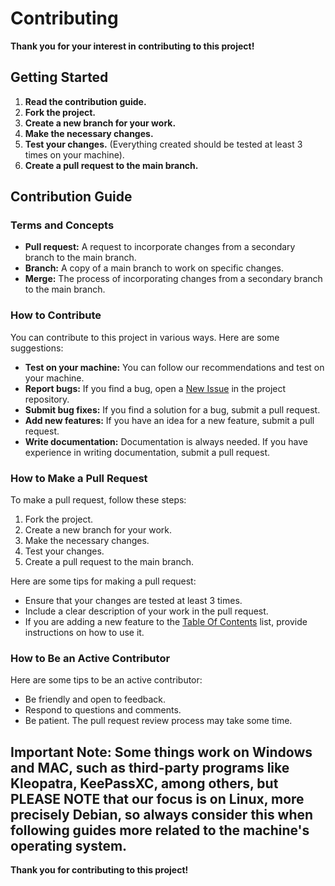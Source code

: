 # Contributing

**Thank you for your interest in contributing to this project!**

## Getting Started

1. **Read the contribution guide.**
2. **Fork the project.**
3. **Create a new branch for your work.**
4. **Make the necessary changes.**
5. **Test your changes.** (Everything created should be tested at least 3 times on your machine).
6. **Create a pull request to the main branch.**

## Contribution Guide

### Terms and Concepts

* **Pull request:** A request to incorporate changes from a secondary branch to the main branch.
* **Branch:** A copy of a main branch to work on specific changes.
* **Merge:** The process of incorporating changes from a secondary branch to the main branch.

### How to Contribute

You can contribute to this project in various ways. Here are some suggestions:

* **Test on your machine:** You can follow our recommendations and test on your machine.
* **Report bugs:** If you find a bug, open a [New Issue](https://github.com/AmazoniaLeaksOfficial/OPSEC-for-OSINT/issues) in the project repository.
* **Submit bug fixes:** If you find a solution for a bug, submit a pull request.
* **Add new features:** If you have an idea for a new feature, submit a pull request.
* **Write documentation:** Documentation is always needed. If you have experience in writing documentation, submit a pull request.

### How to Make a Pull Request

To make a pull request, follow these steps:

1. Fork the project.
2. Create a new branch for your work.
3. Make the necessary changes.
4. Test your changes.
5. Create a pull request to the main branch.

Here are some tips for making a pull request:

* Ensure that your changes are tested at least 3 times.
* Include a clear description of your work in the pull request.
* If you are adding a new feature to the [Table Of Contents](https://github.com/AmazoniaLeaksOfficial/OPSEC-for-OSINT/blob/main/TableOfContents.md#important) list, provide instructions on how to use it.

### How to Be an Active Contributor

Here are some tips to be an active contributor:

* Be friendly and open to feedback.
* Respond to questions and comments.
* Be patient. The pull request review process may take some time.

## Important Note: Some things work on Windows and MAC, such as third-party programs like Kleopatra, KeePassXC, among others, but PLEASE NOTE that our focus is on Linux, more precisely Debian, so always consider this when following guides more related to the machine's operating system.

**Thank you for contributing to this project!**
